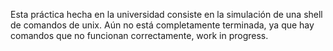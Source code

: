 Esta práctica hecha en la universidad consiste en la simulación de una shell de comandos de unix.
Aún no está completamente terminada, ya que hay comandos que no funcionan correctamente, work in progress.

